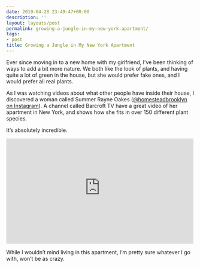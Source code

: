```yaml
---
date: 2019-04-28 23:49:47+00:00
description: ''
layout: layouts/post
permalink: growing-a-jungle-in-my-new-york-apartment/
tags:
- post
title: Growing a Jungle in My New York Apartment
---
```


<p>Ever since moving in to a new home with my girlfriend, I’ve been thinking of ways to add a bit more nature. We both like the look of plants, and having quite a lot of green in the house, but she would prefer fake ones, and I would prefer all real plants.</p>
<p>As I was watching videos about what other people have inside their house, I discovered a woman called Summer Rayne Oakes (<a href="https://www.instagram.com/homesteadbrooklyn/">@homesteadbrooklyn on Instagram</a>). A channel called Barcroft TV have a great video of her apartment in New York, and shows how she fits in over 150 different plant species.</p>
<p>It’s absolutely incredible.</p>
<p><iframe width="500" height="281" src="https://www.youtube-nocookie.com/embed/0NwD7VjxZ_A?feature=oembed" frameborder="0" allow="accelerometer; autoplay; encrypted-media; gyroscope; picture-in-picture" allowfullscreen></iframe></p>
<p>While I wouldn’t mind living in this apartment, I’m pretty sure whatever I go with, won’t be as crazy.</p>